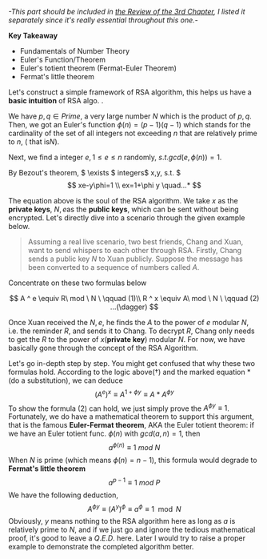 *-This part should be included in [the Review of the 3rd Chapter](https://www.jianshu.com/p/b44b24f63607), I listed it separately since it's really essential throughout this one.-*

**Key Takeaway**

* Fundamentals of Number Theory
* Euler's Function/Theorem
* Euler's totient theorem (Fermat-Euler Theorem)
* Fermat's little theorem

Let's construct a simple framework of RSA algorithm, this helps us have a **basic intuition** of RSA algo. .

We have $p,q \in Prime$, a very large number $N$ which is the product of $p,q$. Then, we got an Euler's function $\phi(n)=(p-1)(q-1)$ which stands for the cardinality of the set of all integers not exceeding $n$ that are relatively prime to $n$, ( that is$N$).

Next, we find a integer $e, 1 \leqslant e \leqslant n$ randomly, $s.t.  gcd(e,\phi(n))=1$.

By Bezout's theorem, $ \exists $ integers$ x,y,  s.t. $
$$
 xe-y\phi=1 \\
 ex=1+\phi y  \quad...*
$$

The equation above is the soul of the RSA algorithm. We take $x$ as the **private keys**, $N,e$as the **public keys**, which can be sent without being encrypted. Let's directly dive into a scenario through the given example below.

>Assuming a real live scenario, two best friends, Chang and Xuan, want to send whispers to each other through RSA. Firstly, Chang sends a public key $N$ to Xuan publicly. Suppose the message has been converted to a sequence of numbers called $A$.

 

Concentrate on these two formulas below

$$
A ^ e \equiv R\ mod \ N  \ \qquad (1)\\ 
R ^ x \equiv A\ mod \ N \   \qquad (2) ...(\dagger)
$$

Once Xuan received the $N,e$, he finds the $A$ to the power of $e$ modular $N$, i.e. the reminder $R$, and sends it to Chang. To decrypt $R$, Chang only needs to get the $R$ to the power of $x$(**private key**) modular $N$. For now, we have basically gone through the concept of the RSA Algorithm.

Let's go in-depth step by step. You might get confused that why these two formulas hold. According to the logic above$(\dagger)$ and the marked equation $*$(do a substitution), we can deduce
$$
(A^e)^x \equiv A^{1+\phi y} \equiv A*A^{\phi y}
$$
To show the formula (2) can hold, we just simply prove the $A^{\phi y}\equiv1$. Fortunately, we do have a mathematical theorem to support this argument, that is the famous **Euler-Fermat theorem**, AKA the Euler totient theorem: if we have an Euler totient func. $\phi(n)\  \text{with}\ gcd(a,n)=1$, then
$$
a^{\phi(n)} \equiv 1\  mod\ N
$$
When $N$ is prime (which means $\phi(n)=n-1$), this formula would degrade to **Fermat's little theorem**
$$
a^{p-1} \equiv 1\ mod\ P
$$
We have the following deduction,
$$
A^{\phi y} \equiv (A^y)^{\phi} 
\equiv a^{\phi} \equiv 1 \mod N
$$
Obviously, $y$ means nothing to the RSA algorithm here as long as $a$ is relatively prime to $N$, and if we just go and ignore the tedious mathematical proof, it's good to leave a $Q.E.D.$ here. Later I would try to raise a proper example to demonstrate the completed algorithm better. 